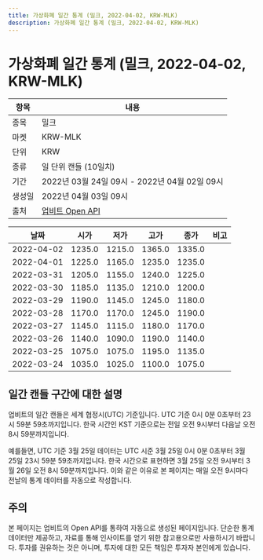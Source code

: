 ```yaml
---
title: 가상화폐 일간 통계 (밀크, 2022-04-02, KRW-MLK)
description: 가상화폐 일간 통계 (밀크, 2022-04-02, KRW-MLK)
---
```



가상화폐 일간 통계 (밀크, 2022-04-02, KRW-MLK)
===

|항목|내용|
|--|--|
|종목|밀크|
|마켓|KRW-MLK|
|단위|KRW|
|종류|일 단위 캔들 (10일치)|
|기간|2022년 03월 24일 09시 - 2022년 04월 02일 09시|
|생성일|2022년 04월 03일 09시|
|출처|[업비트 Open API](https://docs.upbit.com)|


|날짜|시가|저가|고가|종가|비고|
|--|--|--|--|--|--|
|2022-04-02|1235.0|1215.0|1365.0|1335.0|    |
|2022-04-01|1225.0|1165.0|1235.0|1235.0|    |
|2022-03-31|1205.0|1155.0|1240.0|1225.0|    |
|2022-03-30|1185.0|1135.0|1210.0|1200.0|    |
|2022-03-29|1190.0|1145.0|1245.0|1180.0|    |
|2022-03-28|1170.0|1170.0|1245.0|1190.0|    |
|2022-03-27|1145.0|1115.0|1180.0|1170.0|    |
|2022-03-26|1140.0|1090.0|1190.0|1140.0|    |
|2022-03-25|1075.0|1075.0|1195.0|1135.0|    |
|2022-03-24|1035.0|1025.0|1100.0|1075.0|    |


일간 캔들 구간에 대한 설명
---


업비트의 일간 캔들은 세계 협정시(UTC) 기준입니다. 
UTC 기준 0시 0분 0초부터 23시 59분 59초까지입니다. 
한국 시간인 KST 기준으로는 전일 오전 9시부터 다음날 오전 8시 59분까지입니다. 


예를들면, UTC 기준 3월 25일 데이터는 UTC 시준 3월 25일 0시 0분 0초부터 3월 25일 23시 59분 59초까지입니다. 
한국 시간으로 표현하면 3월 25일 오전 9시부터 3월 26일 오전 8시 59분까지입니다. 
이와 같은 이유로 본 페이지는 매일 오전 9시마다 전날의 통계 데이터를 자동으로 작성합니다. 


주의
---


본 페이지는 업비트의 Open API를 통하여 자동으로 생성된 페이지입니다. 
단순한 통계 데이터만 제공하고, 자료를 통해 인사이트를 얻기 위한 참고용으로만 사용하시기 바랍니다. 
투자를 권유하는 것은 아니며, 투자에 대한 모든 책임은 투자자 본인에게 있습니다. 
